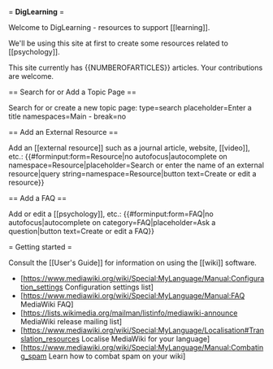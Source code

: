 = <strong>DigLearning</strong> =

Welcome to DigLearning - resources to support [[learning]].

We'll be using this site at first to create some resources related to [[psychology]].

This site currently has {{NUMBEROFARTICLES}} articles. Your contributions are welcome.

== Search for or Add a Topic Page ==

Search for or create a new topic page: <inputbox> type=search placeholder=Enter a title namespaces=Main	-  break=no </inputbox>

== Add an External Resource ==

Add an [[external resource]] such as a journal article, website, [[video]], etc.: {{#forminput:form=Resource|no autofocus|autocomplete on namespace=Resource|placeholder=Search or enter the name of an external resource|query string=namespace=Resource|button text=Create or edit a resource}}

== Add a FAQ ==

Add or edit a [[psychology]], etc.: {{#forminput:form=FAQ|no autofocus|autocomplete on category=FAQ|placeholder=Ask a question|button text=Create or edit a FAQ}}

= Getting started =

Consult the [[User's Guide]] for information on using the [[wiki]] software.

- [https://www.mediawiki.org/wiki/Special:MyLanguage/Manual:Configuration_settings Configuration settings list]
- [https://www.mediawiki.org/wiki/Special:MyLanguage/Manual:FAQ MediaWiki FAQ]
- [https://lists.wikimedia.org/mailman/listinfo/mediawiki-announce MediaWiki release mailing list]
- [https://www.mediawiki.org/wiki/Special:MyLanguage/Localisation#Translation_resources Localise MediaWiki for your language]
- [https://www.mediawiki.org/wiki/Special:MyLanguage/Manual:Combating_spam Learn how to combat spam on your wiki]
